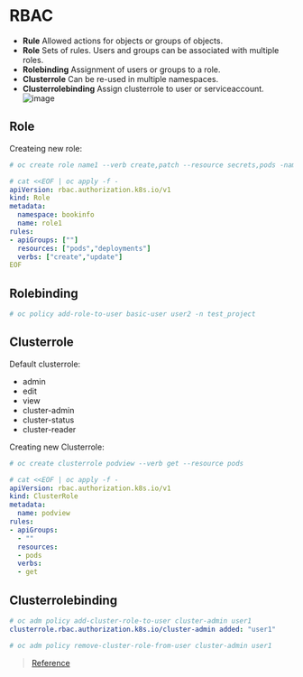 # RBAC

- **Rule**    Allowed actions for objects or groups of objects.
- **Role**  	Sets of rules. Users and groups can be associated with multiple roles.
- **Rolebinding** 	Assignment of users or groups to a role.
- **Clusterrole**   Can be re-used in multiple namespaces.
- **Clusterrolebinding**   Assign clusterrole to user or serviceaccount.
![image](https://user-images.githubusercontent.com/75378303/206585384-d228abd9-fbe5-40a3-af34-c012954f981d.png)

## Role
Createing new role:
```yaml
# oc create role name1 --verb create,patch --resource secrets,pods -namespace ns1

# cat <<EOF | oc apply -f -
apiVersion: rbac.authorization.k8s.io/v1
kind: Role
metadata:
  namespace: bookinfo
  name: role1
rules:
- apiGroups: [""]
  resources: ["pods","deployments"]
  verbs: ["create","update"]
EOF
```

## Rolebinding

```yaml
# oc policy add-role-to-user basic-user user2 -n test_project

```


## Clusterrole
Default clusterrole:
- admin
- edit
- view
- cluster-admin
- cluster-status
- cluster-reader

Creating new Clusterrole:
```yaml
# oc create clusterrole podview --verb get --resource pods

# cat <<EOF | oc apply -f -
apiVersion: rbac.authorization.k8s.io/v1
kind: ClusterRole
metadata:
  name: podview
rules:
- apiGroups:
  - ""
  resources:
  - pods
  verbs:
  - get  
```


## Clusterrolebinding
```yaml
# oc adm policy add-cluster-role-to-user cluster-admin user1
clusterrole.rbac.authorization.k8s.io/cluster-admin added: "user1"

# oc adm policy remove-cluster-role-from-user cluster-admin user1

```

> [Reference](https://docs.openshift.com/container-platform/4.11/authentication/using-rbac.html)
